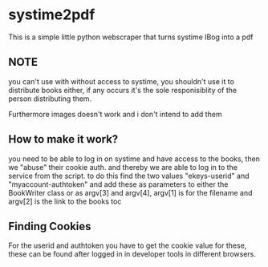 # systime2pdf

This is a simple little python webscraper that turns systime IBog into a pdf

## NOTE
you can't use with without access to systime, you shouldn't use it to distribute books either, if any occurs it's the sole responisiblity of the person distributing them.

Furthermore images doesn't work and i don't intend to add them

## How to make it work?
you need to be able to log in on systime and have access to the books, then we "abuse" their cookie auth. and thereby we are able to log in to the service from the script. to do this find the two values "ekeys-userid" and "myaccount-authtoken" and add these as parameters to either the BookWriter class or as argv[3] and argv[4], argv[1] is for the filename and argv[2] is the link to the books toc

## Finding Cookies

For the userid and authtoken you have to get the cookie value for these, these can be found after logged in in developer tools in different browsers.
